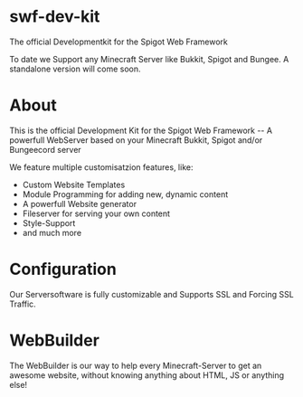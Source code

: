 # swf-dev-kit
The official Developmentkit for the Spigot Web Framework

To date we Support any Minecraft Server like Bukkit, Spigot and Bungee. A standalone version will come soon.

# About
This is the official Development Kit for the Spigot Web Framework -- A powerfull WebServer based on your Minecraft Bukkit, Spigot and/or Bungeecord server

We feature multiple customisatzion features, like:
- Custom Website Templates
- Module Programming for adding new, dynamic content
- A powerfull Website generator
- Fileserver for serving your own content
- Style-Support
- and much more

# Configuration
Our Serversoftware is fully customizable and Supports SSL and Forcing SSL Traffic.

# WebBuilder
The WebBuilder is our way to help every Minecraft-Server to get an awesome website, without knowing anything about HTML, JS or anything else!
